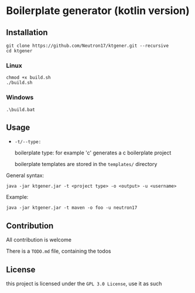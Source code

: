 # Boilerplate generator (kotlin version)

## Installation
```shell
git clone https://github.com/Neutron17/ktgener.git --recursive
cd ktgener
```
### Linux
```shell
chmod +x build.sh
./build.sh
```
### Windows
```shell
.\build.bat
```

## Usage
- ```-t/--type:```

    boilerplate type: for example 'c' generates a c boilerplate project

    boilerplate templates are stored in the ```templates/``` directory

General syntax:
```shell
java -jar ktgener.jar -t <project type> -o <output> -u <username>
```
Example:
```
java -jar ktgener.jar -t maven -o foo -u neutron17
```

## Contribution
All contribution is welcome

There is a ```TODO.md``` file, containing the todos
## License
this project is licensed under the ```GPL 3.0 License```, use it as such
